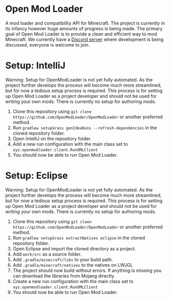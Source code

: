 # Open Mod Loader
A mod loader and compatibility API for Minecraft. The project is currently in its infancy however huge amounts of progress is being made. The primary goal of Open Mod Loader is to provide a clean and efficient way to mod Minecraft. We currently have a [Discord server](https://discordapp.com/invite/0155YJdCqhGXB8ARX) where development is being discussed, everyone is welcome to join. 

# Setup: IntelliJ
Warning: Setup for OpenModLoader is not yet fully automated. As the project further develops the process will become much more streamlined, but for now a tedious setup process is required. This process is for setting up Open Mod Loader as a project developer and should not be used for writing your own mods. There is currently no setup for authoring mods. 

1. Clone this repository using `git clone https://github.com/OpenModLoader/OpenModLoader` or another preferred method.
2. Run `gradlew setupGrass genIdeaRuns --refresh-dependencies` in the cloned repository folder.
3. Open IntelliJ on the repository folder.
4. Add a new run configuration with the main class set to `xyz.openmodloader.client.RunOMLClient`
5. You should now be able to run Open Mod Loader.

# Setup: Eclipse
Warning: Setup for OpenModLoader is not yet fully automated. As the project further develops the process will become much more streamlined, but for now a tedious setup process is required. This process is for setting up Open Mod Loader as a project developer and should not be used for writing your own mods. There is currently no setup for authoring mods. 

1. Clone this repository using `git cloen https://github.com/OpenModLoader/OpenModLoader` or another preferred method.
2. Run `gradlew setupGrass extractNatives eclipse` in the cloned repository folder.
3. Open Eclipse and import the cloned directory as a project.
4. Add `work/src` as a source folder.
5. Add `.gradle/minecraft/libs` to your build path.
6. Add `.gradle/minecraft/natives` to the natives on LWJGL
7. The project should now build without errors. If anything is missing you can download the libraries from Mojang directly.
8. Create a new run configuration with the main class set to `xyz.openmodloader.client.RunOMLClient`
9. You should now be able to run Open Mod Loader.
